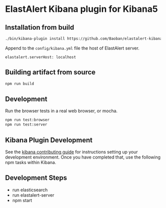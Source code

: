 # ElastAlert Kibana plugin for Kibana5

## Installation from build
```bash
./bin/kibana-plugin install https://github.com/Baoban/elastalert-kibana-plugin/raw/kibana5/build/elastalert-0.0.6.zip
```

Append to the `config/kibana.yml` file the host of ElastAlert server. 
```
elastalert.serverHost: localhost
```

## Building artifact from source

```bash
npm run build
```

## Development
Run the browser tests in a real web browser, or mocha. 
```bash
npm run test:browser
npm run test:server
```

## Kibana Plugin Development
See the [kibana contributing guide](https://github.com/elastic/kibana/blob/master/CONTRIBUTING.md) for instructions setting up your development environment. Once you have completed that, use the following npm tasks within Kibana.


## Development Steps

- run elasticsearch
- run elastalert-server
- npm start